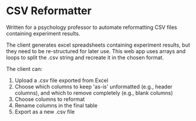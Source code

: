 # CSV Reformatter
Written for a psychology professor to automate reformatting CSV files containing experiment results.

The client generates excel spreadsheets containing experiment results, but they need to be re-structured for later use. 
This web app uses arrays and loops to split the .csv string and recreate it in the chosen format.

The client can:
1. Upload a .csv file exported from Excel
2. Choose which columns to keep 'as-is' unformatted (e.g., header columns), and which to remove completely (e.g., blank columns)
3. Choose columns to reformat
4. Rename columns in the final table
5. Export as a new .csv file
